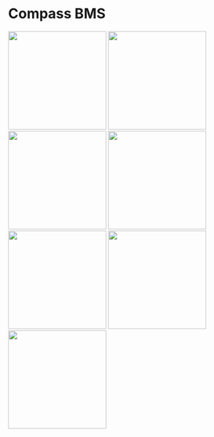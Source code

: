 # Compass BMS

<img src="https://i.postimg.cc/g2vzqTgN/phone-1.png" alt="" width="200"/> <img src="https://i.postimg.cc/52c9zVSX/phone-2.png" alt="" width="200"/> <img src="https://i.postimg.cc/zDcGJWLS/phone-3.png" alt="" width="200"/> <img src="https://i.postimg.cc/3J0JWRmM/phone-4.png" alt="" width="200"/> <img src="https://i.postimg.cc/Zq4TfxgZ/phone-5.png" alt="" width="200"/> <img src="https://i.postimg.cc/q7wpWCVK/phone-6.png" alt="" width="200"/> <img src="https://i.postimg.cc/W34sVbTH/phone-bl.png" alt="" width="200"/>

